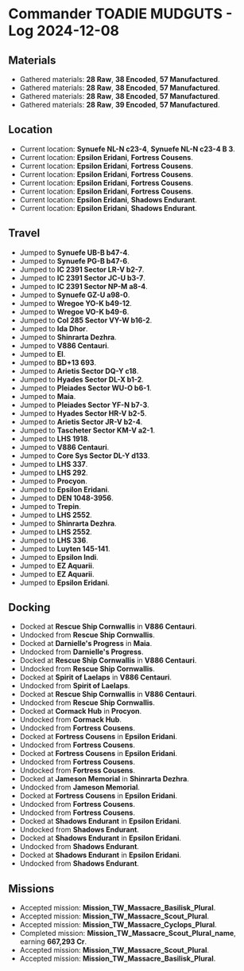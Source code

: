 # Commander TOADIE MUDGUTS - Log 2024-12-08

## Materials
- Gathered materials: **28 Raw**, **38 Encoded**, **57 Manufactured**.
- Gathered materials: **28 Raw**, **38 Encoded**, **57 Manufactured**.
- Gathered materials: **28 Raw**, **38 Encoded**, **57 Manufactured**.
- Gathered materials: **28 Raw**, **39 Encoded**, **57 Manufactured**.

## Location
- Current location: **Synuefe NL-N c23-4**, **Synuefe NL-N c23-4 B 3**.
- Current location: **Epsilon Eridani**, **Fortress Cousens**.
- Current location: **Epsilon Eridani**, **Fortress Cousens**.
- Current location: **Epsilon Eridani**, **Fortress Cousens**.
- Current location: **Epsilon Eridani**, **Fortress Cousens**.
- Current location: **Epsilon Eridani**, **Fortress Cousens**.
- Current location: **Epsilon Eridani**, **Shadows Endurant**.
- Current location: **Epsilon Eridani**, **Shadows Endurant**.

## Travel
- Jumped to **Synuefe UB-B b47-4**.
- Jumped to **Synuefe PG-B b47-6**.
- Jumped to **IC 2391 Sector LR-V b2-7**.
- Jumped to **IC 2391 Sector JC-U b3-7**.
- Jumped to **IC 2391 Sector NP-M a8-4**.
- Jumped to **Synuefe GZ-U a98-0**.
- Jumped to **Wregoe YO-K b49-12**.
- Jumped to **Wregoe VO-K b49-6**.
- Jumped to **Col 285 Sector VY-W b16-2**.
- Jumped to **Ida Dhor**.
- Jumped to **Shinrarta Dezhra**.
- Jumped to **V886 Centauri**.
- Jumped to **El**.
- Jumped to **BD+13 693**.
- Jumped to **Arietis Sector DQ-Y c18**.
- Jumped to **Hyades Sector DL-X b1-2**.
- Jumped to **Pleiades Sector WU-O b6-1**.
- Jumped to **Maia**.
- Jumped to **Pleiades Sector YF-N b7-3**.
- Jumped to **Hyades Sector HR-V b2-5**.
- Jumped to **Arietis Sector JR-V b2-4**.
- Jumped to **Tascheter Sector KM-V a2-1**.
- Jumped to **LHS 1918**.
- Jumped to **V886 Centauri**.
- Jumped to **Core Sys Sector DL-Y d133**.
- Jumped to **LHS 337**.
- Jumped to **LHS 292**.
- Jumped to **Procyon**.
- Jumped to **Epsilon Eridani**.
- Jumped to **DEN 1048-3956**.
- Jumped to **Trepin**.
- Jumped to **LHS 2552**.
- Jumped to **Shinrarta Dezhra**.
- Jumped to **LHS 2552**.
- Jumped to **LHS 336**.
- Jumped to **Luyten 145-141**.
- Jumped to **Epsilon Indi**.
- Jumped to **EZ Aquarii**.
- Jumped to **EZ Aquarii**.
- Jumped to **Epsilon Eridani**.

## Docking
- Docked at **Rescue Ship Cornwallis** in **V886 Centauri**.
- Undocked from **Rescue Ship Cornwallis**.
- Docked at **Darnielle's Progress** in **Maia**.
- Undocked from **Darnielle's Progress**.
- Docked at **Rescue Ship Cornwallis** in **V886 Centauri**.
- Undocked from **Rescue Ship Cornwallis**.
- Docked at **Spirit of Laelaps** in **V886 Centauri**.
- Undocked from **Spirit of Laelaps**.
- Docked at **Rescue Ship Cornwallis** in **V886 Centauri**.
- Undocked from **Rescue Ship Cornwallis**.
- Docked at **Cormack Hub** in **Procyon**.
- Undocked from **Cormack Hub**.
- Undocked from **Fortress Cousens**.
- Docked at **Fortress Cousens** in **Epsilon Eridani**.
- Undocked from **Fortress Cousens**.
- Docked at **Fortress Cousens** in **Epsilon Eridani**.
- Undocked from **Fortress Cousens**.
- Undocked from **Fortress Cousens**.
- Docked at **Jameson Memorial** in **Shinrarta Dezhra**.
- Undocked from **Jameson Memorial**.
- Docked at **Fortress Cousens** in **Epsilon Eridani**.
- Undocked from **Fortress Cousens**.
- Undocked from **Fortress Cousens**.
- Docked at **Shadows Endurant** in **Epsilon Eridani**.
- Undocked from **Shadows Endurant**.
- Docked at **Shadows Endurant** in **Epsilon Eridani**.
- Undocked from **Shadows Endurant**.
- Docked at **Shadows Endurant** in **Epsilon Eridani**.
- Undocked from **Shadows Endurant**.

## Missions
- Accepted mission: **Mission_TW_Massacre_Basilisk_Plural**.
- Accepted mission: **Mission_TW_Massacre_Scout_Plural**.
- Accepted mission: **Mission_TW_Massacre_Cyclops_Plural**.
- Completed mission: **Mission_TW_Massacre_Scout_Plural_name**, earning **667,293 Cr**.
- Accepted mission: **Mission_TW_Massacre_Scout_Plural**.
- Accepted mission: **Mission_TW_Massacre_Basilisk_Plural**.

